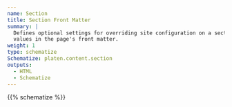 ```yaml
---
name: Section
title: Section Front Matter
summary: |
  Defines optional settings for overriding site configuration on a section (`_index.md`) page using
  values in the page's front matter.
weight: 1
type: schematize
Schematize: platen.content.section
outputs:
  - HTML
  - Schematize
---
```


{{% schematize %}}
